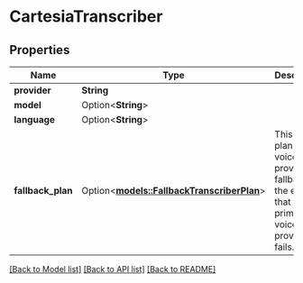 # CartesiaTranscriber

## Properties

Name | Type | Description | Notes
------------ | ------------- | ------------- | -------------
**provider** | **String** |  | 
**model** | Option<**String**> |  | [optional]
**language** | Option<**String**> |  | [optional]
**fallback_plan** | Option<[**models::FallbackTranscriberPlan**](FallbackTranscriberPlan.md)> | This is the plan for voice provider fallbacks in the event that the primary voice provider fails. | [optional]

[[Back to Model list]](../README.md#documentation-for-models) [[Back to API list]](../README.md#documentation-for-api-endpoints) [[Back to README]](../README.md)


